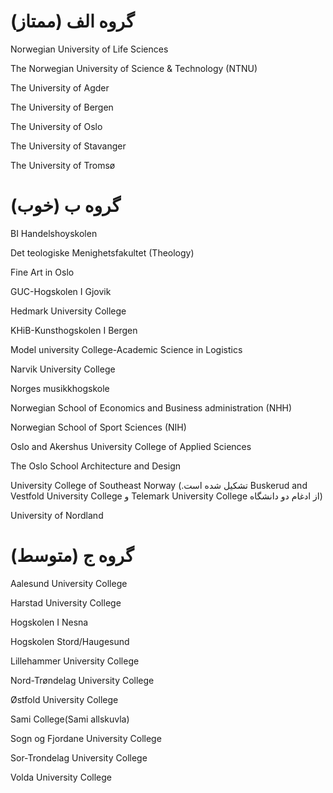 # گروه الف (ممتاز)



Norwegian University of Life Sciences

The Norwegian University of Science & Technology (NTNU)

The University of Agder

The University of Bergen   

The University of Oslo

The University of Stavanger

The University of Tromsø

# گروه ب (خوب)



BI Handelshoyskolen

Det teologiske Menighetsfakultet (Theology)

Fine Art in Oslo

GUC-Hogskolen I Gjovik

Hedmark University College  

KHiB-Kunsthogskolen I Bergen

Model  university College-Academic Science in Logistics

Narvik University College 

Norges musikkhogskole

Norwegian School of Economics and Business administration (NHH)       

Norwegian School of Sport Sciences (NIH)                               

Oslo and Akershus University College of  Applied Sciences

The Oslo School   Architecture and Design  

University College of Southeast Norway  (.تشکیل شده است Buskerud and Vestfold University College و Telemark University College از ادغام دو دانشگاه)

University of Nordland

# گروه ج (متوسط)



Aalesund University College

Harstad University College 

Hogskolen I Nesna

Hogskolen Stord/Haugesund

Lillehammer University College  

Nord-Trøndelag University College  

Østfold University College 

Sami College(Sami allskuvla)

Sogn og Fjordane University College

Sor-Trondelag University College

Volda University College 
